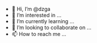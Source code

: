 - 👋 Hi, I’m @dzga
- 👀 I’m interested in ...
- 🌱 I’m currently learning ...
- 💞️ I’m looking to collaborate on ...
- 📫 How to reach me ...

<!---
dzga/dzga is a ✨ special ✨ repository because its `README.md` (this file) appears on your GitHub profile.
You can click the Preview link to take a look at your changes.
--->
